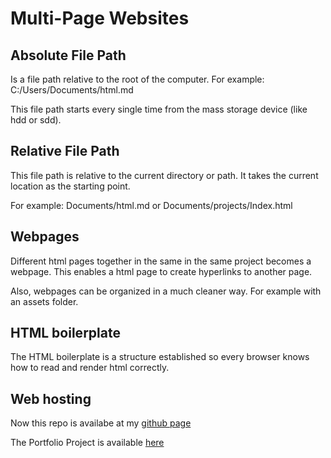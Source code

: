 # Multi-Page Websites

## Absolute File Path

Is a file path relative to the root of the computer. For example: C:/Users/Documents/html.md

This file path starts every single time from the mass storage device (like hdd or sdd).

## Relative File Path

This file path is relative to the current directory or path. It takes the current location as the starting point.

For example: Documents/html.md or Documents/projects/Index.html

## Webpages

Different html pages together in the same in the same project becomes a webpage. This enables a html page to create hyperlinks to another page.

Also, webpages can be organized in a much cleaner way. For example with an assets folder.

## HTML boilerplate

The HTML boilerplate is a structure established so every browser knows how to read and render html correctly.

## Web hosting

Now this repo is availabe at my [github page](https://diaz2070.github.io/web-dev-24/)

The Portfolio Project is available [here](https://diaz2070.github.io/web-dev-24/MultiPageWebsites/4.3-HTMLPortfolioProject/)